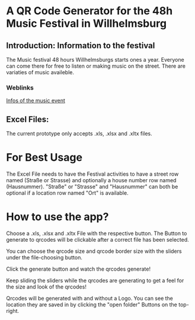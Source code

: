 # A QR Code Generator for the 48h Music Festival in Willhelmsburg

## Introduction: Information to the festival
The Music festival 48 hours Willhelmsburgs starts ones a year.
Everyone can come there for free to listen or making music on the street.
There are variaties of music availeble.

### Weblinks
[Infos of the music event](https://48h.mvde.de/)

## Excel Files:
The current prototype only accepts .xls, .xlsx and .xltx files.
# For Best Usage
The Excel File needs to have the Festival activities to have a street row named (Straße or Strasse) and optionally a house number row named (Hausnummer).
"Straße" or "Strasse" and "Hausnummer" can both be optional if a location row named "Ort" is available.

# How to use the app?

Choose a .xls, .xlsx and .xltx File with the respective button.
The Button to generate to qrcodes will be clickable after a correct file has been selected.

You can choose the qrcode size and qrcode border size with the sliders under the file-choosing button.

Click the generate button and watch the qrcodes generate!

Keep sliding the sliders while the qrcodes are generating to get a feel for the size and look of the qrcodes!

Qrcodes will be generated with and without a Logo.
You can see the location they are saved in by clicking the "open folder" Buttons on the top-right.

